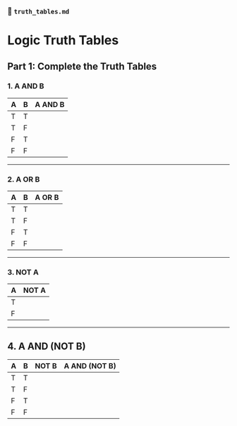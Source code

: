 ### 📄 `truth_tables.md`


# Logic Truth Tables

## Part 1: Complete the Truth Tables

### 1. A AND B

| A | B | A AND B |
|---|---|---------|
| T | T |         |
| T | F |         |
| F | T |         |
| F | F |         |

---

### 2. A OR B

| A | B | A OR B |
|---|---|--------|
| T | T |        |
| T | F |        |
| F | T |        |
| F | F |        |

---

### 3. NOT A

| A | NOT A |
|---|-------|
| T |       |
| F |       |

---

## 4. A AND (NOT B)

| A | B | NOT B | A AND (NOT B) |
|---|---|--------|---------------|
| T | T |        |               |
| T | F |        |               |
| F | T |        |               |
| F | F |        |               |
